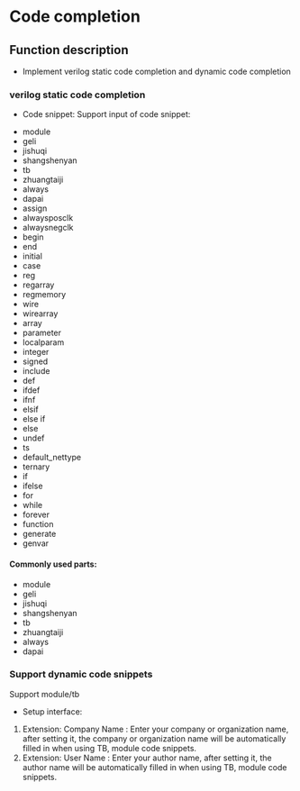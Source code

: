 # Code completion

 ## Function description

 - Implement verilog static code completion and dynamic code completion

 ### verilog static code completion
 * Code snippet: Support input of code snippet:
- module
- geli
- jishuqi
- shangshenyan
- tb
- zhuangtaiji
- always
- dapai
- assign
- alwaysposclk
- alwaysnegclk
- begin
- end
- initial
- case
- reg
- regarray
- regmemory
- wire
- wirearray
- array
- parameter
- localparam
- integer
- signed
- include
- def
- ifdef
- ifnf
- elsif
- else if
- else
- undef
- ts
- default_nettype
- ternary
- if
- ifelse
- for
- while
- forever
- function
- generate
- genvar
#### Commonly used parts:
- module
- geli
- jishuqi
- shangshenyan
- tb
- zhuangtaiji
- always
- dapai

### Support dynamic code snippets
 Support module/tb
 - Setup interface:
 1. Extension: Company Name : Enter your company or organization name, after setting it, the company or organization name will be automatically filled in when using TB, module code snippets.
 2. Extension: User Name : Enter your author name, after setting it, the author name will be automatically filled in when using TB, module code snippets.